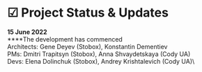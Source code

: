 # ☑ Project Status & Updates

**15 June 2022**\
****The development has commenced\
Architects: Gene Deyev (Stobox), Konstantin Dementiev  \
PMs: Dmitri Trapitsyn (Stobox), Anna Shvaydetskaya (Cody UA)\
Devs: Elena Dolinchuk (Stobox), Andrey Krishtalevich (Cody UA)\
